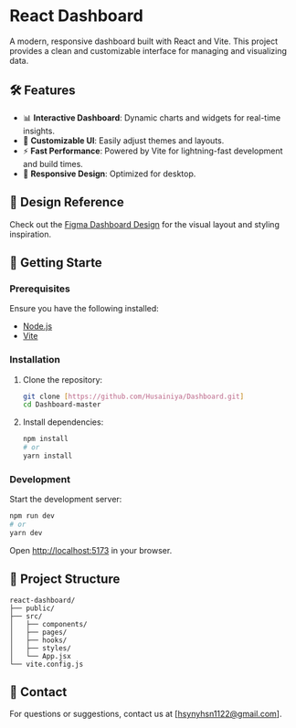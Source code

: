 # React Dashboard

A modern, responsive dashboard built with React and Vite. This project provides a clean and customizable interface for managing and visualizing data.

## 🛠️ Features

- 📊 **Interactive Dashboard**: Dynamic charts and widgets for real-time insights.
- 🎨 **Customizable UI**: Easily adjust themes and layouts.
- ⚡ **Fast Performance**: Powered by Vite for lightning-fast development and build times.
- 📱 **Responsive Design**: Optimized for desktop.
  
## 📐 Design Reference
Check out the
[Figma Dashboard Design](https://www.figma.com/design/wzrvEbig8OgCtYaYwrCUvV/Dashboard-1?node-id=0-1&t=6Frx6OmVUx4uNj2z-1) 
for the visual layout and styling inspiration.


## 🚀 Getting Starte

### Prerequisites

Ensure you have the following installed:

- [Node.js](https://nodejs.org/)
- [Vite](https://vitejs.dev/)

### Installation

1. Clone the repository:

   ```bash
   git clone [https://github.com/Husainiya/Dashboard.git]
   cd Dashboard-master 
   ```

2. Install dependencies:

   ```bash
   npm install
   # or
   yarn install
   ```

### Development

Start the development server:

```bash
npm run dev
# or
yarn dev
```
Open [http://localhost:5173](http://localhost:5173) in your browser.

## 📂 Project Structure
```
react-dashboard/
├── public/           
├── src/
│   ├── components/   
│   ├── pages/         
│   ├── hooks/         
│   ├── styles/        
│   └── App.jsx        
└── vite.config.js     
```

## 📧 Contact

For questions or suggestions, contact us at [hsynyhsn1122@gmail.com].


